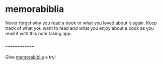 # memorabiblia

Never forget why you read a book or what you loved about it again. Keep track of what you want to read and what you enjoy about a book as you read it with this note taking app.

### ------------

Give [memorabiblia](https://memora-biblia.herokuapp.com/) a try!
